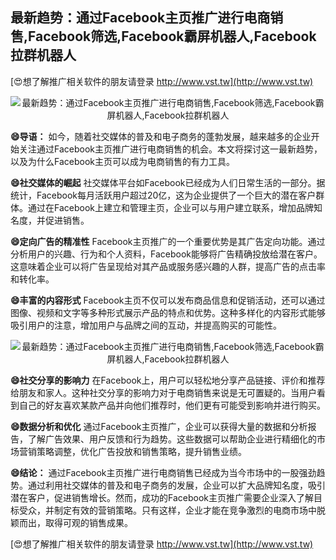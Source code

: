 ## **最新趋势：通过Facebook主页推广进行电商销售,Facebook筛选,Facebook霸屏机器人,Facebook拉群机器人**

[😍想了解推广相关软件的朋友请登录 http://www.vst.tw](http://www.vst.tw)

 <center><img src="https://vst.tw/MP4/tuiguang/png/3.png" alt="最新趋势：通过Facebook主页推广进行电商销售,Facebook筛选,Facebook霸屏机器人,Facebook拉群机器人"></center>

**😄导语：**
如今，随着社交媒体的普及和电子商务的蓬勃发展，越来越多的企业开始关注通过Facebook主页推广进行电商销售的机会。本文将探讨这一最新趋势，以及为什么Facebook主页可以成为电商销售的有力工具。

**😄社交媒体的崛起**
社交媒体平台如Facebook已经成为人们日常生活的一部分。据统计，Facebook每月活跃用户超过20亿，这为企业提供了一个巨大的潜在客户群体。通过在Facebook上建立和管理主页，企业可以与用户建立联系，增加品牌知名度，并促进销售。

**😄定向广告的精准性**
Facebook主页推广的一个重要优势是其广告定向功能。通过分析用户的兴趣、行为和个人资料，Facebook能够将广告精确投放给潜在客户。这意味着企业可以将广告呈现给对其产品或服务感兴趣的人群，提高广告的点击率和转化率。

**😄丰富的内容形式**
Facebook主页不仅可以发布商品信息和促销活动，还可以通过图像、视频和文字等多种形式展示产品的特点和优势。这种多样化的内容形式能够吸引用户的注意，增加用户与品牌之间的互动，并提高购买的可能性。

 <center><img src="https://vst.tw/MP4/tuiguang/png/0.png" alt="最新趋势：通过Facebook主页推广进行电商销售,Facebook筛选,Facebook霸屏机器人,Facebook拉群机器人"></center>

**😄社交分享的影响力**
在Facebook上，用户可以轻松地分享产品链接、评价和推荐给朋友和家人。这种社交分享的影响力对于电商销售来说是无可置疑的。当用户看到自己的好友喜欢某款产品并向他们推荐时，他们更有可能受到影响并进行购买。

**😄数据分析和优化**
通过Facebook主页推广，企业可以获得大量的数据和分析报告，了解广告效果、用户反馈和行为趋势。这些数据可以帮助企业进行精细化的市场营销策略调整，优化广告投放和销售策略，提升销售业绩。

**😄结论：**
通过Facebook主页推广进行电商销售已经成为当今市场中的一股强劲趋势。通过利用社交媒体的普及和电子商务的发展，企业可以扩大品牌知名度，吸引潜在客户，促进销售增长。然而，成功的Facebook主页推广需要企业深入了解目标受众，并制定有效的营销策略。只有这样，企业才能在竞争激烈的电商市场中脱颖而出，取得可观的销售成果。

[😍想了解推广相关软件的朋友请登录 http://www.vst.tw](http://www.vst.tw)



